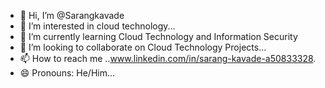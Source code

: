 - 👋 Hi, I’m @Sarangkavade
- 👀 I’m interested in cloud technology...
- 🌱 I’m currently learning Cloud Technology and Information Security
- 💞️ I’m looking to collaborate on Cloud Technology Projects...
- 📫 How to reach me ..www.linkedin.com/in/sarang-kavade-a50833328.
- 😄 Pronouns: He/Him...


<!---
Sarangkavade/Sarangkavade is a ✨ special ✨ repository because its `README.md` (this file) appears on your GitHub profile.
You can click the Preview link to take a look at your changes.
--->
